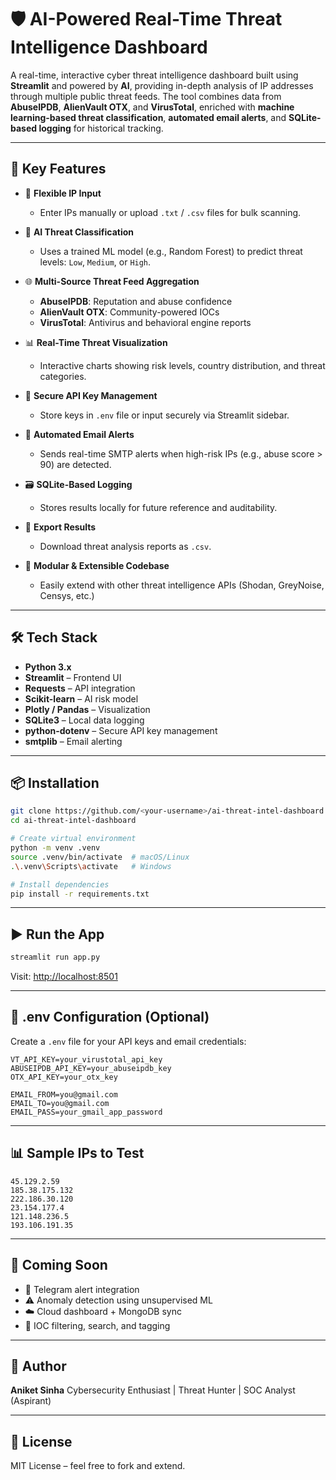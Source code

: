 # 🛡️ AI-Powered Real-Time Threat Intelligence Dashboard

A real-time, interactive cyber threat intelligence dashboard built using **Streamlit** and powered by **AI**, providing in-depth analysis of IP addresses through multiple public threat feeds. The tool combines data from **AbuseIPDB**, **AlienVault OTX**, and **VirusTotal**, enriched with **machine learning-based threat classification**, **automated email alerts**, and **SQLite-based logging** for historical tracking.

---

## 🚀 Key Features

* 🔎 **Flexible IP Input**

  * Enter IPs manually or upload `.txt` / `.csv` files for bulk scanning.

* 🧠 **AI Threat Classification**

  * Uses a trained ML model (e.g., Random Forest) to predict threat levels: `Low`, `Medium`, or `High`.

* 🌐 **Multi-Source Threat Feed Aggregation**

  * **AbuseIPDB**: Reputation and abuse confidence
  * **AlienVault OTX**: Community-powered IOCs
  * **VirusTotal**: Antivirus and behavioral engine reports

* 📊 **Real-Time Threat Visualization**

  * Interactive charts showing risk levels, country distribution, and threat categories.

* 🔐 **Secure API Key Management**

  * Store keys in `.env` file or input securely via Streamlit sidebar.

* 📧 **Automated Email Alerts**

  * Sends real-time SMTP alerts when high-risk IPs (e.g., abuse score > 90) are detected.

* 🗃️ **SQLite-Based Logging**

  * Stores results locally for future reference and auditability.

* 📄 **Export Results**

  * Download threat analysis reports as `.csv`.

* 🧰 **Modular & Extensible Codebase**

  * Easily extend with other threat intelligence APIs (Shodan, GreyNoise, Censys, etc.)

---

## 🛠️ Tech Stack

* **Python 3.x**
* **Streamlit** – Frontend UI
* **Requests** – API integration
* **Scikit-learn** – AI risk model
* **Plotly / Pandas** – Visualization
* **SQLite3** – Local data logging
* **python-dotenv** – Secure API key management
* **smtplib** – Email alerting

---

## 📦 Installation

```bash
git clone https://github.com/<your-username>/ai-threat-intel-dashboard.git
cd ai-threat-intel-dashboard

# Create virtual environment
python -m venv .venv
source .venv/bin/activate  # macOS/Linux
.\.venv\Scripts\activate   # Windows

# Install dependencies
pip install -r requirements.txt
```

---

## ▶️ Run the App

```bash
streamlit run app.py
```

Visit: [http://localhost:8501](http://localhost:8501)

---

## 🔐 .env Configuration (Optional)

Create a `.env` file for your API keys and email credentials:

```env
VT_API_KEY=your_virustotal_api_key
ABUSEIPDB_API_KEY=your_abuseipdb_key
OTX_API_KEY=your_otx_key

EMAIL_FROM=you@gmail.com
EMAIL_TO=you@gmail.com
EMAIL_PASS=your_gmail_app_password
```

---

## 📊 Sample IPs to Test

```text
45.129.2.59
185.38.175.132
222.186.30.120
23.154.177.4
121.148.236.5
193.106.191.35
```

---

## 🔮 Coming Soon

* 📲 Telegram alert integration
* ⚠️ Anomaly detection using unsupervised ML
* ☁️ Cloud dashboard + MongoDB sync
* 🔎 IOC filtering, search, and tagging

---

## 🧠 Author

**Aniket Sinha**
Cybersecurity Enthusiast | Threat Hunter | SOC Analyst (Aspirant)

---

## 📜 License

MIT License – feel free to fork and extend.
